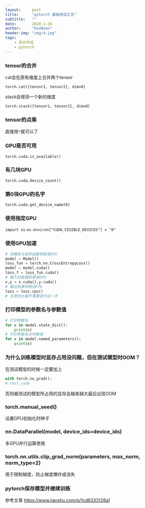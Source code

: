 ```yaml
---
layout:     post
title:      "pytorch 基础用法汇总"
subtitle:   ""
date:       2020-1-20
author:     "HieDean"
header-img: "img/4.jpg"
tags:
    - 天大毕设
    - pytorch
---
```

### tensor的合并
cat会在原有维度上合并两个tensor

``torch.cat([tensor1, tensor2], dim=0)``

stack会增添一个新的维度

``torch.stack([tensor1, tensor2], dim=0)``

### tensor的点乘
直接用``*``就可以了

### GPU是否可用
`torch.cuda.is_available()`

### 有几块GPU
`torch.cuda.device_count()`

### 第0块GPU的名字
`torch.cuda.get_device_name(0)`

### 使用指定GPU
`import os`
`os.environ["CUDA_VISIBLE_DEVICES"] = "0"`

### 使用GPU加速
```python
# 将模型与损失函数转移至GPU
model = Model()
loss_fun = torch.nn.CrossEntropyLoss()
model = model.cuda()
loss_f = loss_fun.cuda()
# 输入的数据转移至GPU
x,y = x.cuda(),y.cuda()
# 最后结果转移回CPU
loss = loss.cpu()
# 注意优化器不需要进行这一步
```

### 打印模型的参数名与参数值
```python
# 打印参数名
for x in model.state_dict():
    print(x)
# 打印参数名与参数值
for x in model.named_parameters():
    print(x)
```

### 为什么训练模型时显存占用没问题，但在测试模型时OOM？
在测试模型的时候一定要加上
```python
with torch.no_grad(): 
# test_code
```
否则被测试的模型所占用的显存会越来越大最后出现OOM

### torch.manual_seed()
设置GPU初始化时种子

### nn.DataParallel(model, device_ids=device_ids)
多GPU并行运算使用

### torch.nn.utils.clip_grad_norm(parameters, max_norm, norm_type=2)
用于限制梯度，防止梯度爆炸或消失

### pytorch保存模型并继续训练
参考文章 https://www.jianshu.com/p/1cd6333128a1

